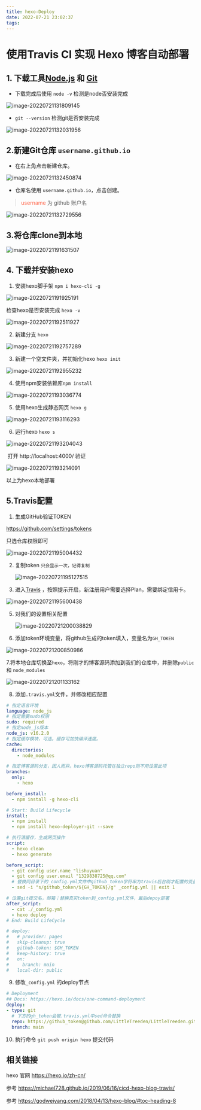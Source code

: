 ```yaml
---
title: hexo-Deploy
date: 2022-07-21 23:02:37
tags:
---
```

# 使用Travis CI 实现 Hexo 博客自动部署

## 1. 下载工具[Node.js](https://nodejs.org/en/) 和 [Git](https://git-scm.com/)

-   下载完成后使用 `node -v` 检测是node否安装完成

![image-20220721131809145](hexo.assets/image-20220721131809145.png)

-   `git --version` 检测git是否安装完成

![image-20220721132031956](hexo.assets/image-20220721132031956.png)

## 2.新建Git仓库 `username.github.io`

-   在右上角点击新建仓库。

![image-20220721132450874](hexo.assets/image-20220721132450874.png)

-   仓库名使用 `username.github.io`，点击创建。

>   <font color = "#FF6347">username</font> 为 github 账户名

![image-20220721132729556](hexo.assets/image-20220721132729556.png)

## 3.将仓库clone到本地

![image-20220721191631507](hexo.assets/image-20220721191631507.png)

## 4. 下载并安装hexo



1.   安装hexo脚手架 `npm i hexo-cli -g`

![image-20220721191925191](hexo.assets/image-20220721191925191.png)

检查hexo是否安装完成 `hexo -v`

![image-20220721192511927](hexo.assets/image-20220721192511927.png)

2.   新建分支 `hexo` 

![image-20220721192757289](hexo.assets/image-20220721192757289.png)

3.   新建一个空文件夹，并初始化hexo `hexo init`

![image-20220721192955232](hexo.assets/image-20220721192955232.png)

4.   使用npm安装依赖库`npm install`

![image-20220721193036774](hexo.assets/image-20220721193036774.png)

5.   使用hexo生成静态网页 `hexo g`

![image-20220721193116293](hexo.assets/image-20220721193116293.png)

6.   运行hexo `hexo s`

![image-20220721193204043](hexo.assets/image-20220721193204043.png)

​	打开 http://localhost:4000/ 验证

![image-20220721193214091](hexo.assets/image-20220721193214091.png)

以上为hexo本地部署

## 5.Travis配置

1.   生成GitHub验证TOKEN

https://github.com/settings/tokens

只选仓库权限即可

![image-20220721195004432](hexo.assets/image-20220721195004432.png)

2.   复制token `只会显示一次，记得复制` 

     ![image-20220721195127515](hexo.assets/image-20220721195127515.png)

4.   进入[Travis](https://www.travis-ci.com/account/repositories) ，按照提示开启，新注册用户需要选择Plan，需要绑定信用卡。

![image-20220721195600438](hexo.assets/image-20220721195600438.png)

5.   对我们的设置相关配置

     ![image-20220721200038829](hexo.assets/image-20220721200038829.png)

6.   添加token环境变量，将github生成的token填入，变量名为`GH_TOKEN`

![image-20220721200850986](hexo.assets/image-20220721200850986.png)

7.将本地仓库切换至`hexo`，将刚才的博客源码添加到我们的仓库中，并删除`public` 和 `node_modules`

![image-20220721201133162](hexo.assets/image-20220721201133162.png)

8.   添加`.travis.yml`文件，并修改相应配置

```yaml
# 指定语言环境
language: node_js
# 指定需要sudo权限
sudo: required
# 指定node_js版本
node_js: v16.2.0
# 指定缓存模块，可选。缓存可加快编译速度。
cache:
  directories:
    - node_modules

# 指定博客源码分支，因人而异。hexo博客源码托管在独立repo则不用设置此项
branches:
  only:
    - hexo 

before_install:
  - npm install -g hexo-cli

# Start: Build Lifecycle
install:
  - npm install
  - npm install hexo-deployer-git --save

# 执行清缓存，生成网页操作
script:
  - hexo clean
  - hexo generate

before_script:
  - git config user.name "lishuyuan"
  - git config user.email "1329838725@qq.com"
  # 替换同目录下的_config.yml文件中github_token字符串为travis后台刚才配置的变量，注>意此处sed命令用了双引号。单引号无效！
  - sed -i "s/github_token/${GH_TOKEN}/g" _config.yml || exit 1

# 设置git提交名，邮箱；替换真实token到_config.yml文件，最后depoy部署
after_script:
  - cat ./_config.yml
  - hexo deploy
# End: Build LifeCycle

# deploy:
#   # provider: pages
#   skip-cleanup: true
#   github-token: $GH_TOKEN
#   keep-history: true
#   on:
#     branch: main
#   local-dir: public
```

9.   修改`_config.yml` 的deploy节点

```yaml
# Deployment
## Docs: https://hexo.io/docs/one-command-deployment
deploy:
- type: git
  # 下方的gh_token会被.travis.yml中sed命令替换
  repo: https://github_token@github.com/LittleTreeden/LittleTreeden.github.io.git
  branch: main
```

10.   执行命令 `git push origin hexo` 提交代码

## 相关链接

hexo 官网 https://hexo.io/zh-cn/

参考 https://michael728.github.io/2019/06/16/cicd-hexo-blog-travis/

参考 https://godweiyang.com/2018/04/13/hexo-blog/#toc-heading-8